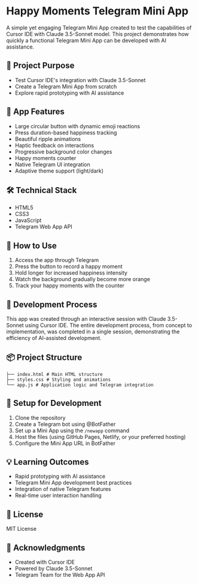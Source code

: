 # Happy Moments Telegram Mini App

A simple yet engaging Telegram Mini App created to test the capabilities of Cursor IDE with Claude 3.5-Sonnet model. This project demonstrates how quickly a functional Telegram Mini App can be developed with AI assistance.

## 🎯 Project Purpose

- Test Cursor IDE's integration with Claude 3.5-Sonnet
- Create a Telegram Mini App from scratch
- Explore rapid prototyping with AI assistance

## 🌟 App Features

- Large circular button with dynamic emoji reactions
- Press duration-based happiness tracking
- Beautiful ripple animations
- Haptic feedback on interactions
- Progressive background color changes
- Happy moments counter
- Native Telegram UI integration
- Adaptive theme support (light/dark)

## 🛠️ Technical Stack

- HTML5
- CSS3
- JavaScript
- Telegram Web App API

## 📱 How to Use

1. Access the app through Telegram
2. Press the button to record a happy moment
3. Hold longer for increased happiness intensity
4. Watch the background gradually become more orange
5. Track your happy moments with the counter

## 🚀 Development Process

This app was created through an interactive session with Claude 3.5-Sonnet using Cursor IDE. The entire development process, from concept to implementation, was completed in a single session, demonstrating the efficiency of AI-assisted development.

## 📦 Project Structure

```text
├── index.html # Main HTML structure
├── styles.css # Styling and animations
└── app.js # Application logic and Telegram integration
```

## 🔧 Setup for Development

1. Clone the repository
2. Create a Telegram bot using @BotFather
3. Set up a Mini App using the `/newapp` command
4. Host the files (using GitHub Pages, Netlify, or your preferred hosting)
5. Configure the Mini App URL in BotFather

## 💡 Learning Outcomes

- Rapid prototyping with AI assistance
- Telegram Mini App development best practices
- Integration of native Telegram features
- Real-time user interaction handling

## 📄 License

MIT License

## 🙏 Acknowledgments

- Created with Cursor IDE
- Powered by Claude 3.5-Sonnet
- Telegram Team for the Web App API
